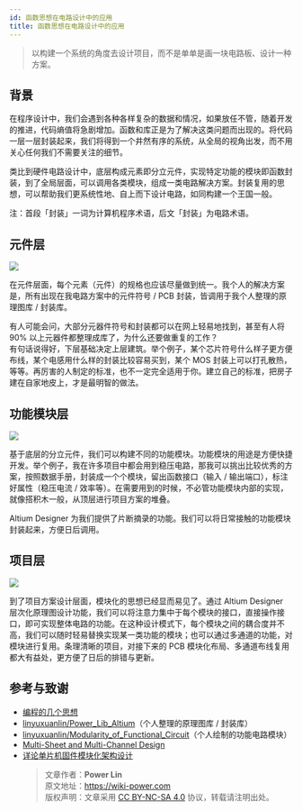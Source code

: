 ```yaml
---
id: 函数思想在电路设计中的应用
title: 函数思想在电路设计中的应用
---
```


> 以构建一个系统的角度去设计项目，而不是单单是画一块电路板、设计一种方案。

## 背景

在程序设计中，我们会遇到各种各样复杂的数据和情况，如果放任不管，随着开发的推进，代码熵值将急剧增加。函数和库正是为了解决这类问题而出现的。将代码一层一层封装起来，我们将得到一个井然有序的系统，从全局的视角出发，而不用关心任何我们不需要关注的细节。

类比到硬件电路设计中，底层构成元素即分立元件，实现特定功能的模块即函数封装，到了全局层面，可以调用各类模块，组成一类电路解决方案。封装复用的思想，可以帮助我们更系统性地、自上而下设计电路，如同构建一个王国一般。

注：首段「封装」一词为计算机程序术语，后文「封装」为电路术语。

## 元件层

![](https://wiki-media-1253965369.cos.ap-guangzhou.myqcloud.com/img/20200131212452.png)

在元件层面，每个元素（元件）的规格也应该尽量做到统一。我个人的解决方案是，所有出现在我电路方案中的元件符号 / PCB 封装，皆调用于我个人整理的原理图库 / 封装库。

有人可能会问，大部分元器件符号和封装都可以在网上轻易地找到，甚至有人将 90% 以上元器件都整理成库了，为什么还要做重复的工作？  
有句话说得好，下层基础决定上层建筑。举个例子，某个芯片符号什么样子更方便布线，某个电感用什么样的封装比较容易买到，某个 MOS 封装上可以打孔散热，等等。再厉害的人制定的标准，也不一定完全适用于你。建立自己的标准，把房子建在自家地皮上，才是最明智的做法。

## 功能模块层

![](https://wiki-media-1253965369.cos.ap-guangzhou.myqcloud.com/img/20200131212642.png)

基于底层的分立元件，我们可以构建不同的功能模块。功能模块的用途是方便快捷开发。举个例子，我在许多项目中都会用到稳压电路，那我可以挑出比较优秀的方案，按照数据手册，封装成一个个模块，留出函数接口（输入 / 输出端口），标注好属性（稳压电流 / 效率等）。在需要用到的时候，不必管功能模块内部的实现，就像搭积木一般，从顶层进行项目方案的堆叠。

Altium Designer 为我们提供了片断摘录的功能。我们可以将日常接触的功能模块封装起来，方便日后调用。

## 项目层

![](https://wiki-media-1253965369.cos.ap-guangzhou.myqcloud.com/img/20200131213218.png)

到了项目方案设计层面，模块化的思想已经显而易见了。通过 Altium Designer 层次化原理图设计功能，我们可以将注意力集中于每个模块的接口，直接操作接口，即可实现整体电路的功能。在这种设计模式下，每个模块之间的耦合度并不高，我们可以随时轻易替换实现某一类功能的模块；也可以通过多通道的功能，对模块进行复用。条理清晰的项目，对接下来的 PCB 模块化布局、多通道布线复用都大有益处，更方便了日后的排错与更新。

## 参考与致谢

- [编程的几个思想](https://zhuanlan.zhihu.com/p/25288280)
- [linyuxuanlin/Power_Lib_Altium](https://github.com/linyuxuanlin/Power_Lib_Altium)（个人整理的原理图库 / 封装库）
- [linyuxuanlin/Modularity_of_Functional_Circuit](https://github.com/linyuxuanlin/Modularity_of_Functional_Circuit)（个人绘制的功能电路模块）
- [Multi-Sheet and Multi-Channel Design](https://www.altium.com/documentation/altium-designer/multi-sheet-and-multi-channel-design-ad?version=18.1)
- [详论单片机固件模块化架构设计](https://mp.weixin.qq.com/s?__biz=MzI0ODU0NDI1Mg==&mid=2247493415&idx=1&sn=48868c853d82747e537d9571e02f9c4c&chksm=e99d89b4deea00a2cb26bc62c13bf9bb8955018b47b9b4c091dc98fe776d853039ba84ce480f&mpshare=1&scene=1&srcid=&sharer_sharetime=1588583649159&sharer_shareid=57baeb2b96d0cff9b17ac2c15b36602b&key=54a344d7200e25b224dfb50449a0a3835910904754e85f2f5687170aa3dc9cd1cada606d232a271784f6c37d841af2a681ce3312fe043716d933a48bc88fdfc38a50be9eeb42cc316538f1781f865de5&ascene=1&uin=MTk5MDUwOTA0Mg%3D%3D&devicetype=Windows+10+x64&version=62090070&lang=zh_CN&exportkey=A638hkClxH9AKARxE%2F2NsRw%3D&pass_ticket=DbttLz0NrPJvKfz31VIx1Sw50my315siej6rJhYtISz9sd1CObS%2BjG%2BOC%2FzHEXzj)
  > 文章作者：**Power Lin**  
  > 原文地址：<https://wiki-power.com>  
  > 版权声明：文章采用 [CC BY-NC-SA 4.0](https://creativecommons.org/licenses/by/4.0/deed.zh) 协议，转载请注明出处。
